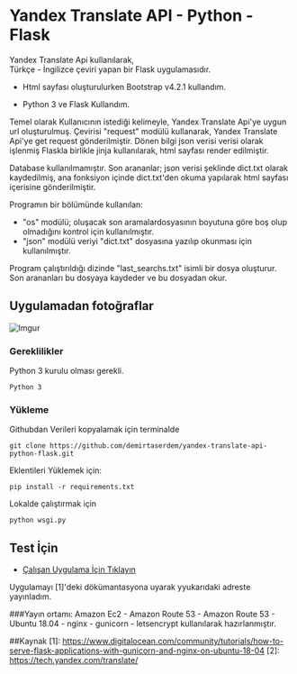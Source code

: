 # Yandex Translate API - Python - Flask 

Yandex Translate Api kullanılarak,  
Türkçe - İngilizce çeviri yapan bir Flask uygulamasıdır. 

 - Html sayfası oluşturulurken Bootstrap v4.2.1 kullandım.

- Python 3 ve Flask Kullandım.

Temel olarak Kullanıcının istediği kelimeyle, Yandex Translate Api'ye
uygun url oluşturulmuş. Çevirisi "request" modülü kullanarak, 
Yandex Translate Api'ye get request gönderilmiştir.
Dönen bilgi json verisi verisi olarak işlenmiş Flaskla birlikle jinja
kullanılarak, html sayfası render edilmiştir.

Database kullanılmamıştır. Son arananlar; json verisi şeklinde 
dict.txt olarak kaydedilmiş, ana fonksiyon içinde dict.txt'den okuma 
yapılarak html sayfası içerisine gönderilmiştir. 

Programın bir bölümünde kullanılan: 
- "os" modülü; oluşacak son aramalardosyasının boyutuna göre boş olup 
olmadığını kontrol için kullanılmıştır.
- "json" modülü veriyi "dict.txt" dosyasına yazılıp okunması için 
kullanılmıştır.

Program çalıştırıldığı dizinde "last_searchs.txt" isimli bir dosya oluşturur. Son arananları bu dosyaya kaydeder ve bu dosyadan 
okur. 
 
## Uygulamadan fotoğraflar

![Imgur](https://i.imgur.com/mjDEcM5.png?1) 

### Gereklilikler

Python 3 kurulu olması gerekli.

```
Python 3
```

### Yükleme

Githubdan Verileri kopyalamak için
terminalde
```
git clone https://github.com/demirtaserdem/yandex-translate-api-python-flask.git
```
Eklentileri Yüklemek için:
```
pip install -r requirements.txt
```
Lokalde çalıştırmak için
```
python wsgi.py
```

## Test İçin 
- <a href="https://app1.erdemdemirtas.net" target="_blank">Çalışan Uygulama İçin Tıklayın</a>

Uygulamayı [1]'deki dökümantasyona uyarak
yyukarıdaki adreste yayınladım.

###Yayın ortamı:
Amazon Ec2 - Amazon Route 53 - Amazon Route 53 - Ubuntu 18.04 - nginx - 
gunicorn - letsencrypt kullanılarak hazırlanmıştır.

##Kaynak
[1]: https://www.digitalocean.com/community/tutorials/how-to-serve-flask-applications-with-gunicorn-and-nginx-on-ubuntu-18-04
[2]: https://tech.yandex.com/translate/